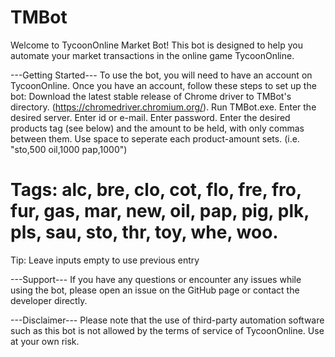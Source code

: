 # TMBot

Welcome to TycoonOnline Market Bot! This bot is designed to help you automate your market transactions in the online game TycoonOnline.

---Getting Started---
To use the bot, you will need to have an account on TycoonOnline. Once you have an account, follow these steps to set up the bot:
Download the latest stable release of Chrome driver to TMBot's directory. (https://chromedriver.chromium.org/).
Run TMBot.exe.
Enter the desired server.
Enter id or e-mail.
Enter password.
Enter the desired products tag (see below) and the amount to be held, with only commas between them. Use space to seperate each product-amount sets. 
(i.e. "sto,500 oil,1000 pap,1000")
# Tags: alc, bre, clo, cot, flo, fre, fro, fur, gas, mar, new, oil, pap, pig, plk, pls, sau, sto, thr, toy, whe, woo.
Tip: Leave inputs empty to use previous entry

---Support---
If you have any questions or encounter any issues while using the bot, please open an issue on the GitHub page or contact the developer directly.


---Disclaimer---
Please note that the use of third-party automation software such as this bot is not allowed by the terms of service of TycoonOnline. Use at your own risk.
